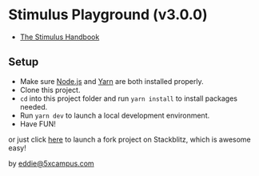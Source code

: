 # Stimulus Playground (v3.0.0)

- [The Stimulus Handbook](https://stimulus.hotwired.dev/handbook/introduction)

## Setup

- Make sure [Node.js](https://nodejs.org/en/) and [Yarn](https://yarnpkg.com/) are both installed properly.
- Clone this project.
- `cd` into this project folder and run `yarn install` to install packages needed.
- Run `yarn dev` to launch a local development environment.
- Have FUN!

or just click [here](https://stackblitz.com/github/5xTraining/stimulus-playground) to launch a fork project on Stackblitz, which is awesome easy!

by eddie@5xcampus.com


